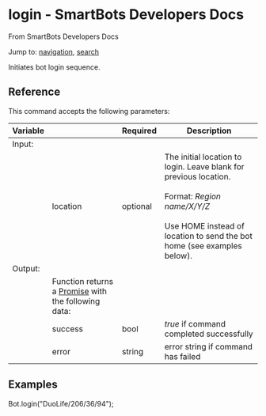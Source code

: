 # login - SmartBots Developers Docs

From SmartBots Developers Docs

Jump to: [navigation](#mw-head), [search](#p-search)

Initiates bot login sequence.

## Reference

This command accepts the following parameters:

| Variable |     | Required | Description |
| --- | --- | --- | --- |
| Input: |     |     |     |
|     | location | optional | The initial location to login. Leave blank for previous location.<br><br>Format: _Region name/X/Y/Z_<br><br>Use HOME instead of location to send the bot home (see examples below). |
| Output: |     |     |     |
|     | Function returns a [Promise](https://www.mysmartbots.com/dev/docs/Bot_Playground/Callbacks_and_return_values "Bot Playground/Callbacks and return values") with the following data: |     |     |
|     | success | bool | _true_ if command completed successfully |
|     | error | string | error string if command has failed |

## Examples

Bot.login("DuoLife/206/36/94");
